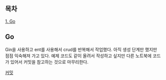 ## 목차
[1. Go](#go)   

## Go
Gin을 사용하고 ent를 사용해서 crud를 반복해서 작업했다. 아직 생성 단계만 했지만 점점 익숙해져 가고 있다. 예제 코드도 같이 올려서 작성하고 싶지만 다른 노트북에 코드가 있어서 커밋을 참고하는 것으로 마무리한다. 

[커밋](https://github.com/ohju96/GinGonicTestService/commit/d4ee4852b276c0a4b010779207f8d0032983a67c)